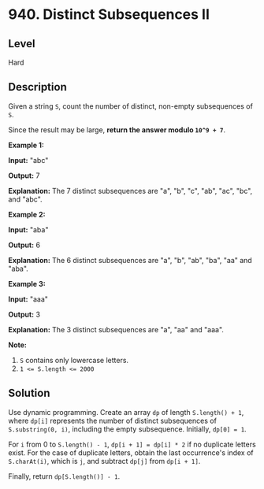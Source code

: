 # 940. Distinct Subsequences II
## Level
Hard

## Description
Given a string `S`, count the number of distinct, non-empty subsequences of `S`.

Since the result may be large, **return the answer modulo `10^9 + 7`**.

**Example 1:**

**Input:** "abc"

**Output:** 7

**Explanation:** The 7 distinct subsequences are "a", "b", "c", "ab", "ac", "bc", and "abc".

**Example 2:**

**Input:** "aba"

**Output:** 6

**Explanation:** The 6 distinct subsequences are "a", "b", "ab", "ba", "aa" and "aba".

**Example 3:**

**Input:** "aaa"

**Output:** 3

**Explanation:** The 3 distinct subsequences are "a", "aa" and "aaa".

**Note:**

1. `S` contains only lowercase letters.
2. `1 <= S.length <= 2000`

## Solution
Use dynamic programming. Create an array `dp` of length `S.length() + 1`, where `dp[i]` represents the number of distinct subsequences of `S.substring(0, i)`, including the empty subsequence. Initially, `dp[0] = 1`.

For `i` from 0 to `S.length() - 1`, `dp[i + 1] = dp[i] * 2` if no duplicate letters exist. For the case of duplicate letters, obtain the last occurrence's index of `S.charAt(i)`, which is `j`, and subtract `dp[j]` from `dp[i + 1]`.

Finally, return `dp[S.length()] - 1`.
